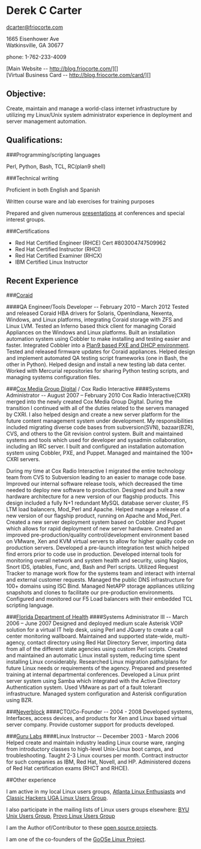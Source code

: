 # Derek C Carter
<dcarter@friocorte.com>  

1665 Eisenhower Ave  
Watkinsville, GA  30677  

phone: 1-762-233-4009  

[Main Website -- http://blog.friocorte.com/][]  
[Virtual Business Card -- http://blog.friocorte.com/card/][]  

## Objective:

Create, maintain and manage a world-class internet infrastructure by utilizing my Linux/Unix system administrator experience in deployment and server management automation.

## Qualifications:

###Programming/scripting languages

Perl,  Python,  Bash,  TCL,  RC(plan9 shell)  

###Technical writing

Proficient in both English and Spanish

Written course ware and lab exercises for training purposes

Prepared and given numerous [presentations][] at conferences and special interest groups.

###Certifications
* Red Hat Certified Engineer (RHCE) Cert #803004747509962
* Red Hat Certified Instructor (RHCI)
* Red Hat Certified Examiner (RHCX)
* IBM Certified Linux Instructor

## Recent Experience

###[Coraid][]

####QA Engineer/Tools Developer -- February 2010 – March 2012
Tested and released Coraid HBA drivers for Solaris, OpenIndiana, Nexenta, Windows, and Linux platforms, integrating Coraid storage with ZFS and Linux LVM. Tested an Inferno based thick client for managing Coraid Appliances on the Windows and Linux platforms. Built an installation automation system using Cobbler to make installing and testing easier and faster. Integrated Cobbler into a [Plan9 based PXE and DHCP environment][]. Tested and released firmware updates for Coraid appliances. Helped design and implement automated QA testing script frameworks (one in Bash, the other in Python). Helped design and install a new testing lab data center. Worked with Mercurial repositories for sharing Python testing scripts, and managing systems configuration files.

###[Cox Media Group Digital][] / Cox Radio Interactive
####Systems Administrator -- August 2007 – February 2010
Cox Radio Interactive(CXRI) merged into the newly created Cox Media Group Digital. During the transition I continued with all of the duties related to the servers managed by CXRI. I also helped design and create a new server platform for the future content management system under development. My responsibilities included migrating diverse code bases from subversion(SVN), bazaar(BZR), CVS, and others to the Git revision control system. Built and maintained systems and tools which used for developer and sysadmin collaboration, including an IRC server. I built and configured an installation automation system using Cobbler, PXE, and Puppet. Managed and maintained the 100+ CXRI servers.

During my time at Cox Radio Interactive I migrated the entire technology team from CVS to Subversion leading to an easier to manage code base. Improved our internal software release tools, which decreased the time needed to deploy new software to production. Designed and built a new hardware architecture for a new version of our flagship products. This design included a fully N+1 redundant MySQL database server cluster, F5 LTM load balancers, Mod_Perl and Apache. Helped manage a release of a new version of our flagship product, running on Apache and Mod_Perl. Created a new server deployment system based on Cobbler and Puppet which allows for rapid deployment of new server hardware. Created an improved pre-production/quality control/development environment based on VMware, Xen and KVM virtual servers to allow for higher quality code on production servers. Developed a pre-launch integration test which helped find errors prior to code use in production. Developed internal tools for monitoring overall network and system health and security, using Nagios, Snort IDS, iptables, Func, and, Bash and Perl scripts. Utilized Request Tracker to manage work flow for the systems team and interact with internal and external customer requests. Managed the public DNS infrastructure for 100+ domains using ISC Bind. Managed NetAPP storage appliances utilizing snapshots and clones to facilitate our pre-production environments. Configured and monitored our F5 Load balancers with their embedded TCL scripting language.

###[Florida Department of Health][]
####Systems Administrator III -- March 2006 – June 2007
Designed and deployed medium scale Asterisk VOIP solution for a virtual IT help desk, using Perl and JQuery to create a call center monitoring wallboard. Maintained and supported state-wide, multi-agency, contact directory using Red Hat Directory Server, importing data from all of the different state agencies using custom Perl scripts. Created and maintained an automatic Linux install system, reducing time spent installing Linux considerably. Researched Linux migration paths/plans for future Linux needs or requirements of the agency. Prepared and presented training at internal departmental conferences. Developed a Linux print server system using Samba which integrated with the Active Directory Authentication system. Used VMware as part of a fault tolerant infrastructure. Managed system configuration and Asterisk configuration using BZR.

###[Neverblock][]
####CTO/Co-Founder -- 2004 - 2008
Developed systems, Interfaces, access devices, and products for Xen and Linux based virtual server company. Provide customer support for products developed.

###[Guru Labs][]
####Linux Instructor -- December 2003 - March 2006
Helped create and maintain industry leading Linux course ware, ranging from introductory classes to high-level Unix-Linux boot camps, and troubleshooting. Taught 2-3 Linux courses per month. Contract instructor for such companies as IBM, Red Hat, Novell, and HP. Administered dozens of Red Hat certification exams (RHCT and RHCE).

##Other experience

I am active in my local Linux users groups, [Atlanta Linux Enthusiasts][] and [Classic Hackers UGA Linux Users Group][]. 

I also participate in the mailing lists of Linux users groups elsewhere: [BYU Unix Users Group][], [Provo Linux Users Group][]

I am the Author of/Contributor to these [open source projects][].

I am one of the co-founders of the [GoOSe Linux Project][].

  [Coraid]: http://www.coraid.com/
  [Cox Media Group Digital]: http://cmgdigital.com/
  [Cox Radio Interactive]: http://cxri.net/
  [Florida Department of Health]: http://www.doh.state.fl.us/
  [Neverblock]: http://neverblock.com/
  [Guru Labs]: http://www.gurulabs.com/
  [Virtual Business Card -- http://blog.friocorte.com/card/]: http://blog.friocorte.com/card/
  [Main Website -- http://blog.friocorte.com/]: http://blog.friocorte.com/
  [presentations]: http://blog.friocorte.com/presentation/
  [open source projects]: http://github.com/goozbach/
  [Classic Hackers UGA Linux Users Group]: http://chugalug.uga.edu/
  [Atlanta Linux Enthusiasts]: http://ale.org/
  [BYU Unix Users Group]: http://uug.byu.edu/
  [Provo Linux Users Group]: http://plug.org/
  [Plan9 based PXE and DHCP environment]: http://blog.friocorte.com/2011/05/chain-loading-pxe-servers.html
  [GoOSe Linux Project]: http://gooseproject.org/
